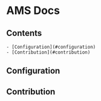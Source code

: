 # AMS Docs

## Contents

    - [Configuration](#configuration)
    - [Contribution](#contribution)

## Configuration

## Contribution